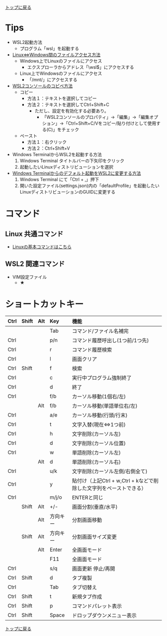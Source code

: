 [トップに戻る](../index.md)

# Tips

- WSL2起動方法
	- プログラム「wsl」を起動する
- [Linux⇔Windows間のファイルアクセス方法](https://qiita.com/Uchitaso/items/6e0a7859e87bb8bdb527)
	- Windows上でLinuxのファイルにアクセス
		- エクスプローラからアドレス「\\wsl$」にアクセスする
	- Linux上でWindowsのファイルにアクセス
		- 「/mnt/」にアクセスする
- [WSL2コンソールのコピペ方法](https://qiita.com/kenji0x02/items/f77008985818583bf32b)
	- コピー
		- 方法１：テキストを選択してコピー
		- 方法２：テキストを選択してCtrl+Shift+C
			- ただし、設定を有効化する必要あり。
				- 「WSL2コンソールのプロパティ」->「編集」->「編集オプション」->「Ctrl+Shift+C/Vをコピー/貼り付けとして使用する(C)」をチェック
	- ペースト
		- 方法１：右クリック
		- 方法２：Ctrl+Shift+V
- Windows TerminalからWSL2を起動する方法
	1. Windows Terminal タイトルバーの下矢印をクリック
	1. 起動したいLinuxディストリビューションを選択
- [Windows Terminalからのデフォルト起動をWSL2に変更する方法](https://www.asobou.co.jp/blog/web/windows-terminal#3_Windows_TerminalWSL2)
	1. Windows Terminal にて「Ctrl + ,」押下
	1. 開いた設定ファイル(settings.json)内の「defaultProfile」を起動したいLinuxディストリビューションのGUIDに変更する

# コマンド
## Linux 共通コマンド

- [Linuxの基本コマンドはこちら](https://github.com/draemonash2/wiki/blob/master/sft_linux/linux.md)

## WSL2 関連コマンド

- VIM設定ファイル
	- ★

# ショートカットキー

|Ctrl|Shift|Alt|Key|機能|
|:---|:---|:---|:---|:---|
||||Tab|コマンド/ファイル名補完|
|Ctrl|||p/n|コマンド履歴呼出し(1つ前/1つ先)|
|Ctrl|||r|コマンド履歴検索|
|Ctrl|||l|画面クリア|
|Ctrl|Shift||f|検索|
|Ctrl|||c|実行中プログラム強制終了|
|Ctrl|||d|終了|
|Ctrl|||f/b|カーソル移動(1個右/左)|
|||Alt|f/b|カーソル移動(単語単位右/左)|
|Ctrl|||a/e|カーソル移動(行頭/行末)|
|Ctrl|||t|文字入替(現在⇔1つ前)|
|Ctrl|||h|文字削除(カーソル左)|
|Ctrl|||d|文字削除(カーソル位置)|
|Ctrl|||w|単語削除(カーソル左)|
|||Alt|d|単語削除(カーソル右)|
|Ctrl|||u/k|文字削除(カーソル左側/右側全て)|
|Ctrl|||y|貼付け（上記Ctrl + w,Ctrl + kなどで削除した文字列をペーストできる）|
|Ctrl|||m/j/o|ENTERと同じ|
||Shift|Alt|+/-|画面分割(垂直/水平)|
|||Alt|方向キー|分割画面移動|
||Shift|Alt|方向キー|分割画面サイズ変更|
|||Alt|Enter|全画面モード|
||||F11|全画面モード|
|Ctrl|||s/q|画面更新 停止/再開|
|Ctrl|Shift||d|タブ複製|
|Ctrl|||Tab|タブ切替え|
|Ctrl|Shift||t|新規タブ作成|
|Ctrl|Shift||p|コマンドパレット表示|
|Ctrl|Shift||Space|ドロップダウンメニュー表示|

[トップに戻る](../index.md)
